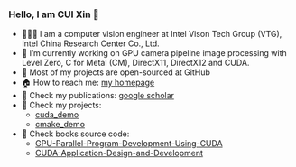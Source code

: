 ### Hello, I am CUI Xin 👋

- 👨🏼‍💻 I am a computer vision engineer at Intel Vison Tech Group (VTG), Intel China Research Center Co., Ltd.
- 🔭 I’m currently working on GPU camera pipeline image processing with Level Zero, C for Metal (CM), DirectX11, DirectX12 and CUDA.
- 🚀 Most of my projects are open-sourced at GitHub
- 🏠 How to reach me: [my homepage](https://cuiyixin555.github.io/)
- 📖 Check my publications: [google scholar](https://scholar.google.com/citations?hl=en&user=EwhA8I4AAAAJ)
- 📖 Check my projects:
    - [cuda_demo](https://github.com/cuiyixin555/cuda_demo)
    - [cmake_demo](https://github.com/cuiyixin555/cmake_demo)
- 📖 Check books source code:
    - [GPU-Parallel-Program-Development-Using-CUDA](https://github.com/cuiyixin555/GPU-Parallel-Program-Development-Using-CUDA)
    - [CUDA-Application-Design-and-Development](https://github.com/cuiyixin555/CUDA-Application-Design-and-Development)
